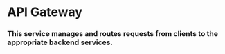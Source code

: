 # API Gateway
### This service manages and routes requests from clients to the appropriate backend services.
